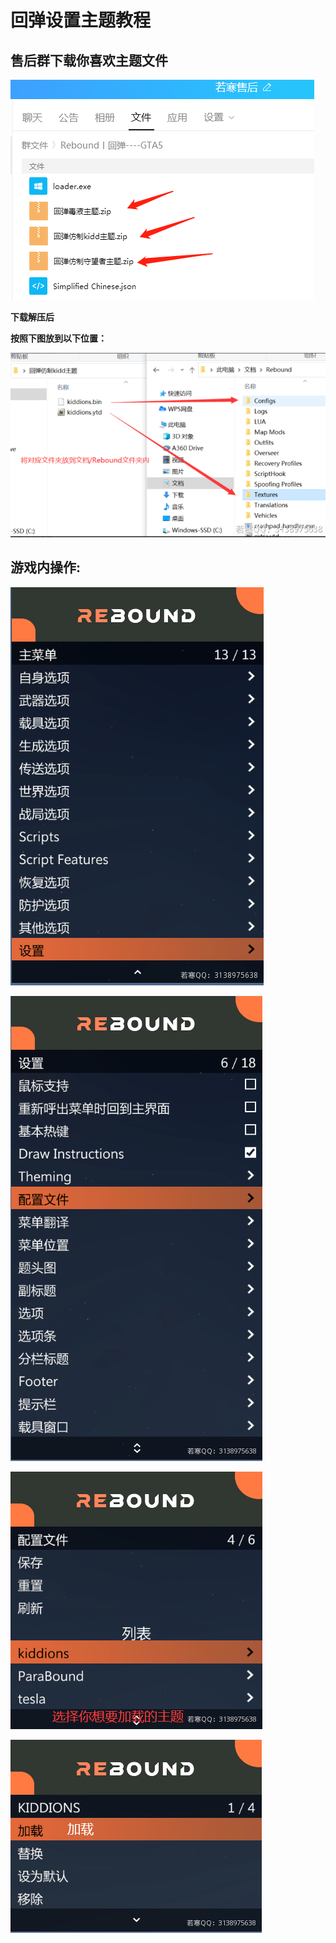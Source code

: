 # 回弹设置主题教程

## **售后群下载你喜欢主题文件**

****![](<../../.gitbook/assets/image (24) (1) (1) (1) (1) (1) (1).png>)****

**下载解压后**

**按照下图放到以下位置：**

****![](<../../.gitbook/assets/image (15) (1) (1) (1) (1) (1) (1).png>)****

## **游戏内操作:**

![](<../../.gitbook/assets/image (34) (1) (1) (1).png>)

![](<../../.gitbook/assets/image (27) (1) (1) (1).png>)

![](<../../.gitbook/assets/image (4).png>)

![](<../../.gitbook/assets/image (5) (1) (1).png>)

